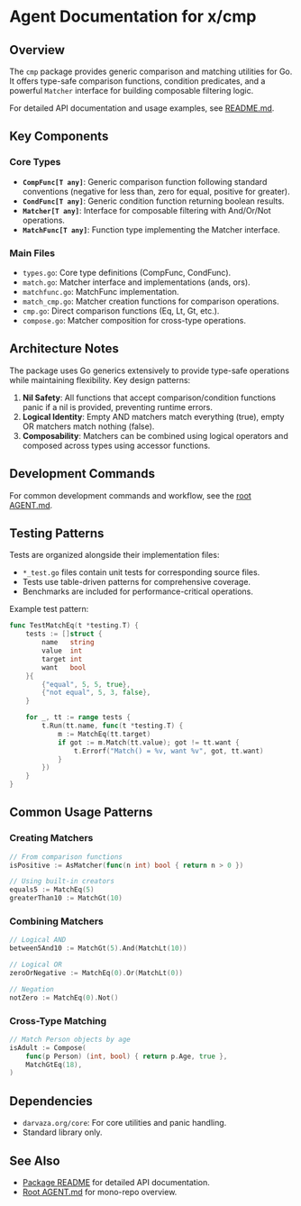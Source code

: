 # Agent Documentation for x/cmp

## Overview

The `cmp` package provides generic comparison and matching utilities for Go.
It offers type-safe comparison functions, condition predicates, and a powerful
`Matcher` interface for building composable filtering logic.

For detailed API documentation and usage examples, see [README.md](README.md).

## Key Components

### Core Types

- **`CompFunc[T any]`**: Generic comparison function following standard
  conventions (negative for less than, zero for equal, positive for greater).
- **`CondFunc[T any]`**: Generic condition function returning boolean results.
- **`Matcher[T any]`**: Interface for composable filtering with And/Or/Not
  operations.
- **`MatchFunc[T any]`**: Function type implementing the Matcher interface.

### Main Files

- `types.go`: Core type definitions (CompFunc, CondFunc).
- `match.go`: Matcher interface and implementations (ands, ors).
- `matchfunc.go`: MatchFunc implementation.
- `match_cmp.go`: Matcher creation functions for comparison operations.
- `cmp.go`: Direct comparison functions (Eq, Lt, Gt, etc.).
- `compose.go`: Matcher composition for cross-type operations.

## Architecture Notes

The package uses Go generics extensively to provide type-safe operations while
maintaining flexibility. Key design patterns:

1. **Nil Safety**: All functions that accept comparison/condition functions
   panic if a nil is provided, preventing runtime errors.
2. **Logical Identity**: Empty AND matchers match everything (true), empty OR
   matchers match nothing (false).
3. **Composability**: Matchers can be combined using logical operators and
   composed across types using accessor functions.

## Development Commands

For common development commands and workflow, see the [root AGENT.md](../AGENT.md).

## Testing Patterns

Tests are organized alongside their implementation files:
- `*_test.go` files contain unit tests for corresponding source files.
- Tests use table-driven patterns for comprehensive coverage.
- Benchmarks are included for performance-critical operations.

Example test pattern:
```go
func TestMatchEq(t *testing.T) {
    tests := []struct {
        name   string
        value  int
        target int
        want   bool
    }{
        {"equal", 5, 5, true},
        {"not equal", 5, 3, false},
    }

    for _, tt := range tests {
        t.Run(tt.name, func(t *testing.T) {
            m := MatchEq(tt.target)
            if got := m.Match(tt.value); got != tt.want {
                t.Errorf("Match() = %v, want %v", got, tt.want)
            }
        })
    }
}
```

## Common Usage Patterns

### Creating Matchers

```go
// From comparison functions
isPositive := AsMatcher(func(n int) bool { return n > 0 })

// Using built-in creators
equals5 := MatchEq(5)
greaterThan10 := MatchGt(10)
```

### Combining Matchers

```go
// Logical AND
between5And10 := MatchGt(5).And(MatchLt(10))

// Logical OR
zeroOrNegative := MatchEq(0).Or(MatchLt(0))

// Negation
notZero := MatchEq(0).Not()
```

### Cross-Type Matching

```go
// Match Person objects by age
isAdult := Compose(
    func(p Person) (int, bool) { return p.Age, true },
    MatchGtEq(18),
)
```

## Dependencies

- `darvaza.org/core`: For core utilities and panic handling.
- Standard library only.

## See Also

- [Package README](README.md) for detailed API documentation.
- [Root AGENT.md](../AGENT.md) for mono-repo overview.
